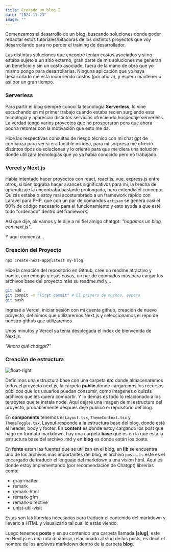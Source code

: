 ```yaml
---
title: Creando un blog I
date: "2024-11-23"
image: ""
---
```


Comenzamos el desarrollo de un blog, buscando soluciones donde poder redactar estos tutoriales/bitacoras de los distintos proyectos que voy desarrollando para no perder el training de desarrollador.

Las distintas soluciones que encontré tenían costos asociados y si no estaba sujeto a un sitio externo, gran parte de mis soluciones me generan un beneficio y sin un costo asociado, fuera de la mano de obra que yo mismo pongo para desarrollarlas. Ninguna aplicación que yo haya desarrollado me está incurriendo costos (por ahora), y espero mantenerlo así por un gran tiempo. 

### Serverless

Para partir el blog siempre conocí la tecnología **Serverless**, lo vine escuchando en mi primer trabajo cuando estaba recien surgiendo esta tecnología y aparecian distintos servicios ofreciendo hospedaje serverless. La verdad tengo varios proyectos que no prosperaron pero que ahora podría retomar con la motivación que esto me da. 

Hice las respectivas consultas de riesgo técnico con mi chat gpt de confianza para ver si era factible mi idea, para mi sorpresa me ofreció distintos tipos de soluciones y lo orienté para que me diera una solución donde utilizara tecnologías que yo ya había conocido pero no trabajado. 

### Vercel y Next.js 

Había intentado hacer proyectos con react, react.js, vue, express.js entre otros, si bien lograba hacer avances significativos para mi, la brecha de aprendizaje la encontraba bastante prolongada, pero entendía el concepto. Quizás estaba o estoy mal acostumbrado a un framework rápido con Laravel para PHP, que con un par de comandos `artisan` se genera casi el 80% de código necesario para el funcionamiento y esto ayuda a que esté todo "ordenado" dentro del framework. 

Así que dije, ok vamos y le dije a mi fiel amigo chatgpt: _"hagamos un blog con next.js"_. 

Y aquí comienza...

### Creación del Proyecto

```sh 
npx create-next-app@latest my-blog
```

Hice la creación del repositorio en Github, cree un readme atractivo y bonito, con emogis y esas cosas, un par de comnados más para cargar los archivos base del proyecto más su readme.md y...
```sh
git add .
git commit -m "First commit" # El primero de muchos, espero
git push
```

Ingresé a Vercel, iniciar sesión con mi cuenta github, creación de nuevo proyecto, definimos que utilizaremos Next.js y seleccionamos el repo de nuestro github que utilizaremos. 

Unos minutos y Vercel ya tenia desplegada el index de bienvenida de Next.js.

_"Ahora qué chatgpt?"_ 

### Creación de estructura

![float-right](/images/making-a-blog-i/dir-blog.jpg)

Definimos una estructura base con una carpeta **src** donde almacenaremos todos el proyecto next.js, la carpeta **public** donde cargaremos los recursos públicos que los usuarios puedan consumir, como imagenes o quizás archivos que les quiera compartir. Y lo demás es todo lo relacionado a los terabytes que te instala node. Aquí dejaré una imagen de mi estructura del proyecto, probablemente después deje público el repositorio del blog.

En **components** tenemos el `Layout.tsx`, `ThemeContext.tsx` y `ThemeToggle.tsx`, Layout responde a la estructura base del blog, donde está el header, body y footer. En **content** es donde estoy cargando los post que hago en formato markdown, hay una carpeta **base** que es en la que está la estructura base del archivo .md y en **blog** es donde están los posts. 

En **fonts** estan las fuentes que se utilizan en el blog, en **lib** se encuentra uno de los archivos más importantes del blog, el archivo `posts.ts` este es el encargado de traducir el lenguaje del markdown a una visión html. Aquí es donde estoy implementando (por recomendación de Chatgpt) librerías como:
- gray-matter
- remark
- remark-html
- remark-gfm
- remark-directive
- unist-util-visit

Estas son las librerias necesarias para traducir el contenido del markdown y llevarlo a HTML y visualizarlo tal cual lo estás viendo. 

Luego tenemos **posts** y en su contenido una carpeta llamada **[slug]**, este en Next.js es una ruta dinámica, relacionado al slug de los posts, es decir el nombre de los archivos markdown dentro de la carpeta **blog**.
